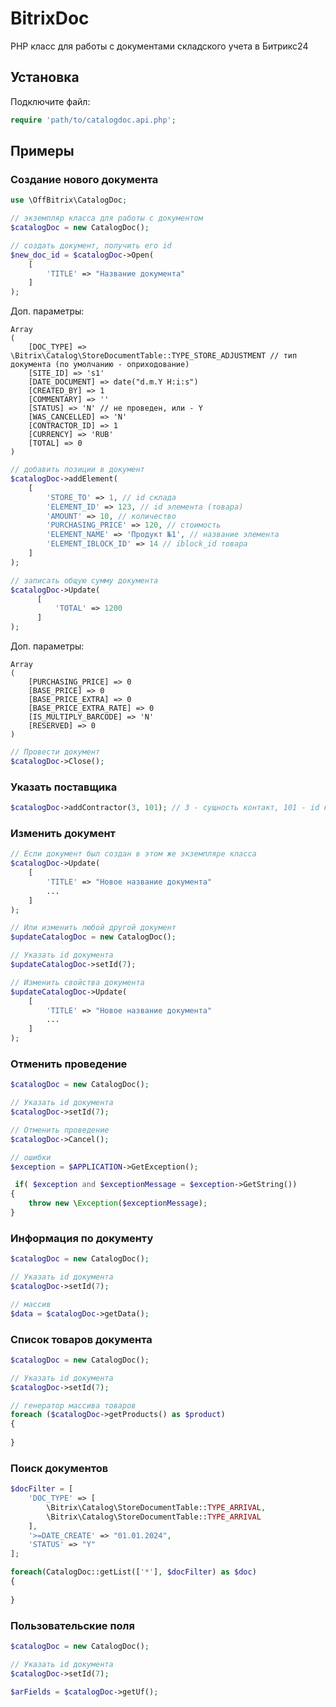 # BitrixDoc

PHP класс для работы с документами складского учета в Битрикс24

## Установка

Подключите файл:
```php
require 'path/to/catalogdoc.api.php';
```
## Примеры
### Создание нового документа
```php
use \OffBitrix\CatalogDoc;

// экземпляр класса для работы с документом
$catalogDoc = new CatalogDoc();

// создать документ, получить его id
$new_doc_id = $catalogDoc->Open(
    [
        'TITLE' => "Название документа"
    ]
);
```
Доп. параметры:
```text
Array
(
    [DOC_TYPE] => \Bitrix\Catalog\StoreDocumentTable::TYPE_STORE_ADJUSTMENT // тип документа (по умолчанию - оприходование)
    [SITE_ID] => 's1'
    [DATE_DOCUMENT] => date("d.m.Y H:i:s") 
    [CREATED_BY] => 1
    [COMMENTARY] => ''
    [STATUS] => 'N' // не проведен, или - Y
    [WAS_CANCELLED] => 'N'
    [CONTRACTOR_ID] => 1
    [CURRENCY] => 'RUB'
    [TOTAL] => 0
)
```

```php
// добавить позиции в документ
$catalogDoc->addElement(
    [
        'STORE_TO' => 1, // id склада
        'ELEMENT_ID' => 123, // id элемента (товара)
        'AMOUNT' => 10, // количество
        'PURCHASING_PRICE' => 120, // стоимость
        'ELEMENT_NAME' => 'Продукт №1', // название элемента
        'ELEMENT_IBLOCK_ID' => 14 // iblock_id товара
    ]
);

// записать общую сумму документа
$catalogDoc->Update(
      [
          'TOTAL' => 1200
      ]
);
```
Доп. параметры:
```text
Array
(
    [PURCHASING_PRICE] => 0
    [BASE_PRICE] => 0
    [BASE_PRICE_EXTRA] => 0
    [BASE_PRICE_EXTRA_RATE] => 0
    [IS_MULTIPLY_BARCODE] => 'N'
    [RESERVED] => 0
)
```

```php
// Провести документ
$catalogDoc->Close();
```

### Указать поставщика
```php
$catalogDoc->addContractor(3, 101); // 3 - сущность контакт, 101 - id контакта
```

### Изменить документ
```php
// Если документ был создан в этом же экземпляре класса
$catalogDoc->Update(
    [
        'TITLE' => "Новое название документа"
        ...
    ]
);

// Или изменить любой другой документ
$updateCatalogDoc = new CatalogDoc();

// Указать id документа
$updateCatalogDoc->setId(7);

// Изменить свойства документа
$updateCatalogDoc->Update(
    [
        'TITLE' => "Новое название документа"
        ...
    ]
);
```
### Отменить проведение
```php
$catalogDoc = new CatalogDoc();

// Указать id документа
$catalogDoc->setId(7);

// Отменить проведение
$catalogDoc->Cancel();

// ошибки
$exception = $APPLICATION->GetException();

 if( $exception and $exceptionMessage = $exception->GetString())
{
    throw new \Exception($exceptionMessage);
}
```
### Информация по документу
```php
$catalogDoc = new CatalogDoc();

// Указать id документа
$catalogDoc->setId(7);

// массив
$data = $catalogDoc->getData();
```
### Список товаров документа
```php
$catalogDoc = new CatalogDoc();

// Указать id документа
$catalogDoc->setId(7);

// генератор массива товаров
foreach ($catalogDoc->getProducts() as $product)
{
    
}
```
### Поиск документов
```php
$docFilter = [
    'DOC_TYPE' => [
        \Bitrix\Catalog\StoreDocumentTable::TYPE_ARRIVAL,
        \Bitrix\Catalog\StoreDocumentTable::TYPE_ARRIVAL
    ],
    '>=DATE_CREATE' => "01.01.2024",
    'STATUS' => "Y"
];

foreach(CatalogDoc::getList(['*'], $docFilter) as $doc)
{
    
}
```
### Пользовательские поля
```php
$catalogDoc = new CatalogDoc();

// Указать id документа
$catalogDoc->setId(7);

$arFields = $catalogDoc->getUf();
```